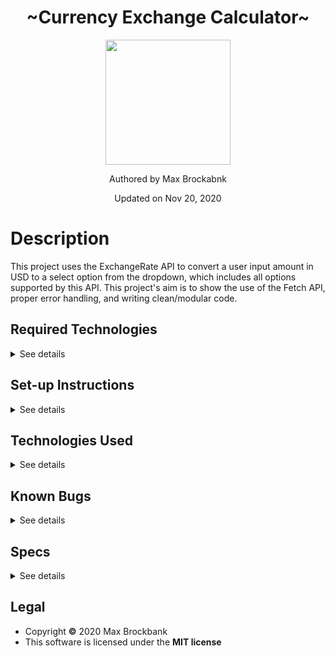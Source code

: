 <h1 align="center">~Currency Exchange Calculator~</h1>
<div align="center">
<img src="https://github.com/MaxBrockbank.png" width="200px" height="auto" >
</div>
<p align="center">Authored by Max Brockabnk</p>
<p align="center">Updated on Nov 20, 2020</p>

# Description

This project uses the ExchangeRate API to convert a user input amount in USD to a select option from the dropdown, which includes all options supported by this API. This project's aim is to show the use of the Fetch API, proper error handling, and writing clean/modular code.

## Required Technologies
<details>
<summary>See details</summary>

* Node.js / Webpack
* Modern web broswer
* Text editor
* ExchangeRate-API key _(see set-up instructions below)_

</details>

## Set-up Instructions
<details>
<summary>See details</summary>

1. Clone this repo to your computer
2. Go to the [ExchangeRate-API](https://www.exchangerate-api.com/) website and sign up for an API key (the free plan is all you need, see the _Standard Endpoint_ documentation for details on the API call made).
3. Create a `.env` file in the highest level of the project directory and create a global variable called `API_KEY` and set it equal to your api key that you just signed up for. Should look like: `API_KEY = (_your api key here_)`
4. Run `npm i` while in the highest level of the project directory to install node_modules/
5. Run `npm start` while in the highest level of the project directory which will launch the development server in your browser.

</details>

## Technologies Used
<details>
<summary>See details</summary>

* HTML 
* CSS / Bootstrap
* JavaScript / jQuery
* Node.js / Webpack
* ExchangeRate API

</details>

## Known Bugs
<details>
<summary>See details</summary>

</details>

## Specs
<details>
<summary>See details</summary>

| Behavior  | Input | Output  |
| :--- | :---: |  :---: |
|1. Make ExchangeRate API request| | Promise|
|2. Import API call response to main.js| | |
|3. Check if the API call response is an error object|||
|4. If not an error object, grab specific country conversion rate| country code = "EUR" | conversion rate=0.844|
|5. HTML dropdown selection with options whose values are set to a corresponding country code| Europe | "EUR"|
|6. UI Logic to grab the value of the currently selected dropdown option to be set to the variable `code` attached to a button event listener|||

</details>

## Legal
* Copyright __©__ 2020 Max Brockbank
* This software is licensed under the __MIT license__